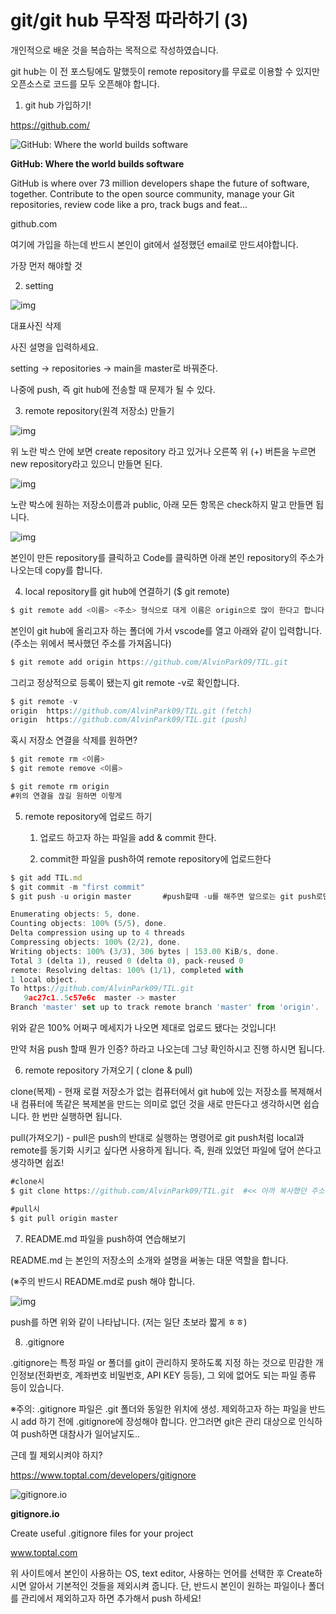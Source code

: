 ﻿# git/git hub 무작정 따라하기 (3)



개인적으로 배운 것을 복습하는 목적으로 작성하였습니다.



git hub는 이 전 포스팅에도 말했듯이 remote repository를 무료로 이용할 수 있지만 오픈소스로 코드를 모두 오픈해야 합니다.



1. git hub 가입하기!

https://github.com/



![GitHub: Where the world builds software](https://dthumb-phinf.pstatic.net/?src=%22https://github.githubassets.com/images/modules/site/social-cards/github-social.png%22&type=ff500_300)

**GitHub: Where the world builds software**

GitHub is where over 73 million developers shape the future of software, together. Contribute to the open source community, manage your Git repositories, review code like a pro, track bugs and feat...

github.com

여기에 가입을 하는데 반드시 본인이 git에서 설정했던 email로 만드셔야합니다.



가장 먼저 해야할 것

2. setting



![img](https://blogfiles.pstatic.net/MjAyMTEyMjJfMjk2/MDAxNjQwMTcwMjYxMDY3.GM9i87EqZ0HKT2iMbs68a9ZotwjAF-DXszd8EqfB7zgg.MZE4bSsk-Ead2yUniumJyMDvOTX21KTpYj88GR10QOwg.PNG.cubix122/Untitled.png?type=w1)

대표사진 삭제

사진 설명을 입력하세요.

setting -> repositories -> main을 master로 바꿔준다.

나중에 push, 즉 git hub에 전송할 때 문제가 될 수 있다.



3. remote repository(원격 저장소) 만들기



![img](https://blogfiles.pstatic.net/MjAyMTEyMjJfMTc4/MDAxNjQwMTcyODI3Mzc4.WfrtUvkuiIUmwOdbvsartCr9A3g68wUga4jwFZ1tEDgg.iQxWYQRKFHMG6Gka4Z367oV9Aty5-EJXZHPAVrQ5-s4g.PNG.cubix122/11.png?type=w1)



위 노란 박스 안에 보면 create repository 라고 있거나 오른쪽 위 (+) 버튼을 누르면 new repository라고 있으니 만들면 된다.



![img](https://blogfiles.pstatic.net/MjAyMTEyMjJfMzUg/MDAxNjQwMTczMDg0MTkx.xlwwamePm2dW6OTkh4SBQ4belfv7PyA-P9JvPsB2_HYg.5uMrTAZV7q0hIOkMcHv73q5AMieMwc8H6XloLHpzz0Yg.PNG.cubix122/22.png?type=w1)



노란 박스에 원하는 저장소이름과 public, 아래 모든 항목은 check하지 말고 만들면 됩니다.



![img](https://blogfiles.pstatic.net/MjAyMTEyMjJfMjA3/MDAxNjQwMTczMzMxMTc1.jh0DzU4ukbOzopEf43kb5fD-fduB0j2LjSpZjxCbZwAg.mnhfn-QDdPOeD1vh_qwfOOWVyJqr5QrZ0BgJLE_9aNMg.PNG.cubix122/33.png?type=w1)



본인이 만든 repository를 클릭하고 Code를 클릭하면 아래 본인 repository의 주소가 나오는데 copy를 합니다.



4. local repository를 git hub에 연결하기 ($ git remote)



```javascript
$ git remote add <이름> <주소> 형식으로 대게 이름은 origin으로 많이 한다고 합니다.'
```

본인이 git hub에 올리고자 하는 폴더에 가서 vscode를 열고 아래와 같이 입력합니다. (주소는 위에서 복사했던 주소를 가져옵니다)



```javascript
$ git remote add origin https://github.com/AlvinPark09/TIL.git
```

그리고 정상적으로 등록이 됐는지 git remote -v로 확인합니다.



```javascript
$ git remote -v
origin  https://github.com/AlvinPark09/TIL.git (fetch)
origin  https://github.com/AlvinPark09/TIL.git (push)
```

혹시 저장소 연결을 삭제를 원하면?



```javascript
$ git remote rm <이름>
$ git remote remove <이름>

$ git remote rm origin 
#위의 연결을 끊길 원하면 이렇게
```

5. remote repository에 업로드 하기

   1) 업로드 하고자 하는 파일을 add & commit 한다.

   2) commit한 파일을 push하여 remote repository에 업로드한다



```javascript
$ git add TIL.md
$ git commit -m "first commit"    
$ git push -u origin master       #push할때 -u를 해주면 앞으로는 git push로만 업로드 가능

Enumerating objects: 5, done.      
Counting objects: 100% (5/5), done.
Delta compression using up to 4 threads
Compressing objects: 100% (2/2), done.
Writing objects: 100% (3/3), 306 bytes | 153.00 KiB/s, done.
Total 3 (delta 1), reused 0 (delta 0), pack-reused 0 
remote: Resolving deltas: 100% (1/1), completed with 
1 local object.
To https://github.com/AlvinPark09/TIL.git
   9ac27c1..5c57e6c  master -> master
Branch 'master' set up to track remote branch 'master' from 'origin'.
```

위와 같은 100% 어쩌구 메세지가 나오면 제대로 업로드 됐다는 것입니다!

만약 처음 push 할때 뭔가 인증? 하라고 나오는데 그냥 확인하시고 진행 하시면 됩니다.



6. remote repository 가져오기 ( clone & pull)

clone(복제) - 현재 로컬 저장소가 없는 컴퓨터에서 git hub에 있는 저장소를 복제해서 내 컴퓨터에 똑같은 복제본을 만드는 의미로 없던 것을 새로 만든다고 생각하시면 쉽습니다. 한 번만 실행하면 됩니다.



pull(가져오기) - pull은 push의 반대로 실행하는 명령어로 git push처럼 local과 remote를 동기화 시키고 싶다면 사용하게 됩니다. 즉, 원래 있었던 파일에 덮어 쓴다고 생각하면 쉽죠!



```javascript
#clone시
$ git clone https://github.com/AlvinPark09/TIL.git  #<< 아까 복사했던 주소를 사용

#pull시
$ git pull origin master
```



7. README.md 파일을 push하여 연습해보기

README.md 는 본인의 저장소의 소개와 설명을 써놓는 대문 역할을 합니다.

(※주의 반드시 README.md로 push 해야 합니다.



![img](https://blogfiles.pstatic.net/MjAyMTEyMjJfMjU5/MDAxNjQwMTc0NjU4MzA1.FXjB21g2Ncc-bmkhaxSH2PPssiMMbI-DCZX6h9FYiJgg.Y5wh0WkbSpLfIUxtLXsFzMFqju0iyQLJ64Ugd2Q8fgAg.PNG.cubix122/44.png?type=w1)



push를 하면 위와 같이 나타납니다. (저는 일단 초보라 짧게 ㅎㅎ)



8. .gitignore



.gitignore는 특정 파일 or 폴더를 git이 관리하지 못하도록 지정 하는 것으로 민감한 개인정보(전화번호, 계좌번호 비밀번호, API KEY 등등), 그 외에 없어도 되는 파일 종류 등이 있습니다.



※주의: .gitignore 파일은 .git 폴더와 동일한 위치에 생성. 제외하고자 하는 파일을 반드시 add 하기 전에 .gitignore에 장성해야 합니다. 안그러면 git은 관리 대상으로 인식하여 push하면 대참사가 일어날지도..



근데 뭘 제외시켜야 하지?

https://www.toptal.com/developers/gitignore



![gitignore.io](https://dthumb-phinf.pstatic.net/?src=%22https://www.toptal.com/developers/gitignore/img/preview@2x.png%22&type=ff500_300)

**gitignore.io**

Create useful .gitignore files for your project

www.toptal.com

위 사이트에서 본인이 사용하는 OS, text editor, 사용하는 언어를 선택한 후 Create하시면 알아서 기본적인 것들을 제외시켜 줍니다. 단, 반드시 본인이 원하는 파일이나 폴더를 관리에서 제외하고자 하면 추가해서 push 하세요!

﻿